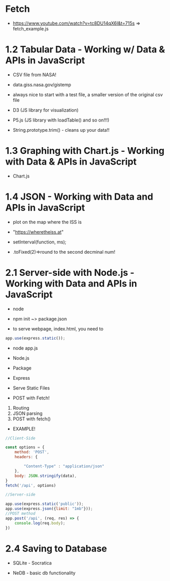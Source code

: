 # Fetch
- https://www.youtube.com/watch?v=tc8DU14qX6I&t=715s
=> fetch_example.js






# 1.2 Tabular Data - Working w/ Data & APIs in JavaScript
* CSV file from NASA!

* data.giss.nasa.gov/gistemp

* always nice to start with a test file, a smaller version of the original csv file

* D3 (JS library for visualization)
* P5.js (JS library with loadTable() and so on!!!)

* String.prototype.trim() - cleans up your data!!

# 1.3 Graphing with Chart.js - Working with Data & APIs in JavaScript

* Chart.js

# 1.4 JSON - Working with Data and APIs in JavaScript
* plot on the map where the ISS is

* "https://wheretheiss.at"

* setInterval(function, ms);

* .toFixed(2)=>round to the second decminal num!

# 2.1 Server-side with Node.js - Working with Data and APIs in JavaScript
* node
* npm init
~> package.json

* to serve webpage, index.html, you need to
```javascript
app.use(express.static());
```
* node app.js

* Node.js
* Package
* Express
* Serve Static Files

* POST with Fetch!
1. Routing
2. JSON parsing
3. POST with fetch()

* EXAMPLE!
```javascript
//Client-Side

const options = {
    method: 'POST',
    headers: {

        "Content-Type" : "application/json"
    },
    body: JSON.stringify(data),
}
fetch('/api', options)

//Server-side

app.use(express.static('public'));
app.use(express.json({limit: "1mb"}));
//POST method
app.post('/api', (req, res) => {
    console.log(req.body);
})
```

# 2.4 Saving to Database
* SQLite - Socratica

* NeDB - basic db functionality